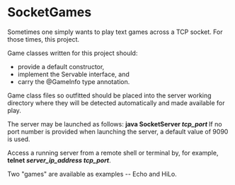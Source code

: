 # SocketGames
Sometimes one simply wants to play text games across a TCP socket.  For those times, this project.  

Game classes written for this project should:
* provide a default constructor,  
* implement the Servable interface, and  
* carry the @GameInfo type annotation.  

Game class files so outfitted should be placed into the server working directory where they will be detected automatically and made available for play.  

The server may be launched as follows: <b> java SocketServer <i>tcp_port</i> </b>  If no port number is provided when launching the server, a default value of 9090 is used.  

Access a running server from a remote shell or terminal by, for example, <b>telnet <i>server_ip_address tcp_port</i></b>. 

Two "games" are available as examples -- Echo and HiLo.
